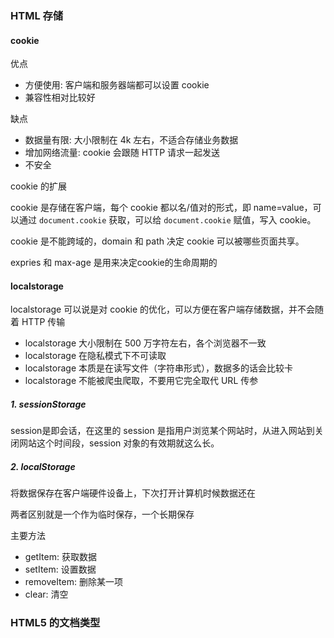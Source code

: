 ### HTML 存储

#### cookie

优点

* 方便使用: 客户端和服务器端都可以设置 cookie
* 兼容性相对比较好

缺点

* 数据量有限: 大小限制在 4k 左右，不适合存储业务数据
* 增加网络流量: cookie 会跟随 HTTP 请求一起发送
* 不安全

cookie 的扩展

cookie 是存储在客户端，每个 cookie 都以名/值对的形式，即 name=value，可以通过 `document.cookie` 获取，可以给 `document.cookie` 赋值，写入 cookie。

cookie 是不能跨域的，domain 和 path  决定 cookie 可以被哪些页面共享。

expries 和 max-age 是用来决定cookie的生命周期的

#### localstorage

localstorage 可以说是对 cookie 的优化，可以方便在客户端存储数据，并不会随着 HTTP 传输

* localstorage 大小限制在 500 万字符左右，各个浏览器不一致
* localstorage 在隐私模式下不可读取
* localstorage 本质是在读写文件（字符串形式），数据多的话会比较卡
* localstorage 不能被爬虫爬取，不要用它完全取代 URL 传参

##### 1. sessionStorage

session是即会话，在这里的 session 是指用户浏览某个网站时，从进入网站到关闭网站这个时间段，session 对象的有效期就这么长。

##### 2. localStorage

将数据保存在客户端硬件设备上，下次打开计算机时候数据还在

两者区别就是一个作为临时保存，一个长期保存

主要方法

- getItem:  获取数据
- setItem:  设置数据
- removeItem: 删除某一项
- clear:  清空

### HTML5 的文档类型
